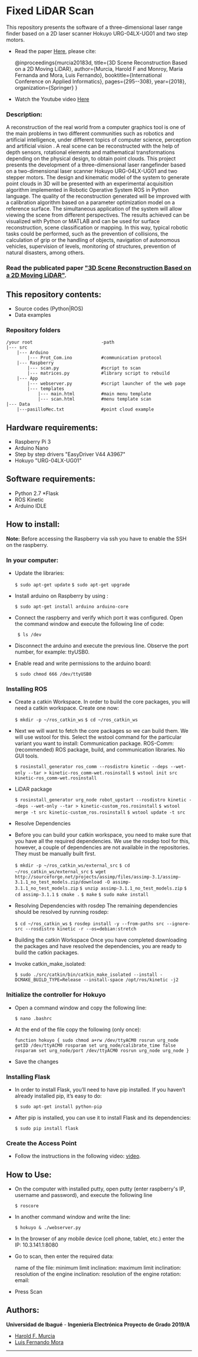 # Fixed LiDAR Scan
This repository presents the software of a three-dimensional laser range finder based on a 2D laser scanner Hokuyo URG-04LX-UG01 and two step motors.

* Read the paper [Here](https://github.com/HaroldMurcia/Fixed-LiDARscan), please cite:

	@inproceedings{murcia20183d,
	  title={3D Scene Reconstruction Based on a 2D Moving LiDAR},
	  author={Murcia, Harold F and Monroy, Maria Fernanda and Mora, Luis Fernando},
	  booktitle={International Conference on Applied Informatics},
	  pages={295--308},
	  year={2018},
	  organization={Springer}
	}

* Watch the Youtube video [Here](https://www.youtube.com/watch?v=dIGApJkr8_k)

### Description:
A reconstruction of the real world from a computer graphics tool is one of the main problems in two different communities such as robotics and artificial intelligence, under different topics of computer science, perception and artificial vision . A real scene can be reconstructed with the help of depth sensors, rotational elements and mathematical transformations depending on the physical design, to obtain point clouds. This project presents the development of a three-dimensional laser rangefinder based on a two-dimensional laser scanner Hokuyo URG-04LX-UG01 and two stepper motors. The design and kinematic model of the system to generate point clouds in 3D will be presented with an experimental acquisition algorithm implemented in Robotic Operative System ROS in Python language. The quality of the reconstruction generated will be improved with a calibration algorithm based on a parameter optimization model on a reference surface. The simultaneous application of the system will allow viewing the scene from different perspectives. The results achieved can be visualized with Python or MATLAB and can be used for surface reconstruction, scene classification or mapping. In this way, typical robotic tasks could be performed, such as the prevention of collisions, the calculation of grip or the handling of objects, navigation of autonomous vehicles, supervision of levels, monitoring of structures, prevention of natural disasters, among others.

### Read the publicated paper ["3D Scene Reconstruction Based on a 2D Moving LiDAR"](https://link.springer.com/chapter/10.1007/978-3-030-01535-0_22).

## This repository contents:

  - Source codes (Python|ROS)
  - Data examples

### Repository folders

    /your root                          -path
    |--- src
        |--- Arduino
            |--- Prot_Com.ino           #communication protocol
        |--- Raspberry
            |--- scan.py                #script to scan
            |--- matrices.py            #library script to rebuild
        |--- App
            |--- webserver.py           #script launcher of the web page
            |--- templates
                |--- main.html          #main menu template
                |--- scan.html          #menu template scan
    |--- Data                           
        |---pasilloMec.txt              #point cloud example

## Hardware requirements:
 - Raspberry Pi 3
 - Arduino Nano
 - Step by step drivers "EasyDriver V44 A3967"
 - Hokuyo "URG-04LX-UG01"

## Software requirements:
 - Python 2.7 *Flask
 - ROS Kinetic
 - Arduino IDLE

## How to install:

**Note:** Before accessing the Raspberry via ssh you have to enable the SSH on the raspberry.

### In your computer:

* Update the libraries:

    `$ sudo apt-get update`
    `$ sudo apt-get upgrade`

* Install arduino on Raspberry by using :

	`$ sudo apt-get install arduino arduino-core`

* Connect the raspberry and verify  which port it was configured. Open the command window and execute the following line of code:

   ` $ ls /dev`

* Disconnect the arduino and execute the previous line. Observe the port number, for example: ttyUSB0.

* Enable read and write permissions to the arduino board:

    `$ sudo chmod 666 /dev/ttyUSB0`


### Installing ROS

* Create a catkin Workspace. In order to build the core packages, you will need a catkin workspace. Create one now:

    `$ mkdir -p ~/ros_catkin_ws`
   `$ cd ~/ros_catkin_ws`

* Next we will want to fetch the core packages so we can build them. We will use wstool for this. Select the wstool command for the particular variant you want to install:  Communication package. ROS-Comm: (recommended) ROS package, build, and communication libraries. No GUI tools.

    `$ rosinstall_generator ros_comm --rosdistro kinetic --deps --wet-only --tar > kinetic-ros_comm-wet.rosinstall`
    `$ wstool init src kinetic-ros_comm-wet.rosinstall`

* LiDAR package

    `$ rosinstall_generator urg_node robot_upstart --rosdistro kinetic --deps --wet-only --tar > kinetic-custom_ros.rosinstall`
    `$ wstool merge -t src kinetic-custom_ros.rosinstall`
    `$ wstool update -t src`

* Resolve Dependencies

* Before you can build your catkin workspace, you need to make sure that you have all  the required dependencies. We use the rosdep tool for this, however, a couple of dependencies are not available in the repositories. They must be manually built first.

    `$ mkdir -p ~/ros_catkin_ws/external_src`
    `$ cd ~/ros_catkin_ws/external_src`
    `$ wget http://sourceforge.net/projects/assimp/files/assimp-3.1/assimp-3.1.1_no_test_models.zip/download -O assimp-3.1.1_no_test_models.zip`
    `$ unzip assimp-3.1.1_no_test_models.zip`
    `$ cd assimp-3.1.1`
    `$ cmake .`
    `$ make`
    `$ sudo make install`

* Resolving Dependencies with rosdep
The remaining dependencies should be resolved by running rosdep:

    `$ cd ~/ros_catkin_ws`
    `$ rosdep install -y --from-paths src --ignore-src --rosdistro kinetic -r --os=debian:stretch`

* Building the catkin Workspace
Once you have completed downloading the packages and have resolved the dependencies, you are ready to build the catkin packages.

* Invoke catkin_make_isolated:

    `$ sudo ./src/catkin/bin/catkin_make_isolated --install -DCMAKE_BUILD_TYPE=Release --install-space /opt/ros/kinetic -j2`

### Initialize the controller for Hokuyo

* Open a command window and copy the following line:

    `$ nano .bashrc`

* At the end of the file copy the following (only once):

   `function hokuyo {
        sudo chmod a+rw /dev/ttyACM0
        rosrun urg_node getID /dev/ttyACM0
        rosparam set urg_node/calibrate_time false
        rosparam set urg_node/port /dev/ttyACM0
        rosrun urg_node urg_node
    }`

* Save the changes

### Installing Flask
* In order to install Flask, you’ll need to have pip installed. If you haven’t already
installed pip, it’s easy to do:

    `$ sudo apt-get install python-pip`

* After pip is installed, you can use it to install Flask and its dependencies:

    `$ sudo pip install flask`

### Create the Access Point

* Follow the instructions in the following video: [video](https://www.youtube.com/watch?v=WqpvjzyZleU).

## How to Use:

* On the computer with installed putty, open putty (enter raspberry's IP, username and password), and execute the following line

    `$ roscore`

* In another command window and write the line:

    `$ hokuyo & ./webserver.py`

* In the browser of any mobile device (cell phone, tablet, etc.) enter the IP: 10.3.141.1:8080

* Go to scan, then enter the required data:

    name of the file:
    minimum limit inclination:
    maximum limit inclination:
    resolution of the engine inclination:
    resolution of the engine rotation:
    email:

* Press Scan

## Authors:
**Universidad de Ibagué** - **Ingeniería Electrónica**
**Proyecto de Grado 2019/A**
 - [Harold F. Murcia](http://haroldmurcia.com/)
 -  [Luis Fernando Mora](mailto:2420111029@estudiantesunibague.edu.co)
***
